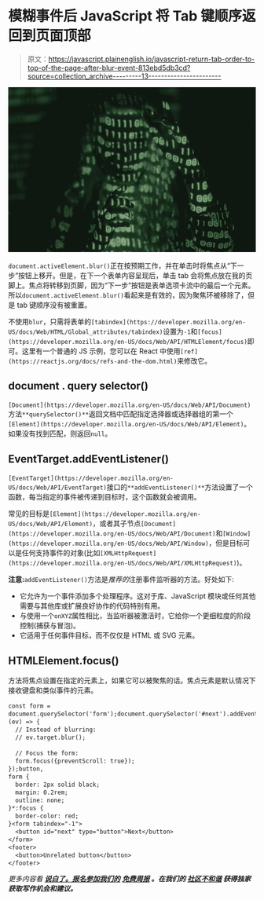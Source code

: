 # 模糊事件后 JavaScript 将 Tab 键顺序返回到页面顶部

> 原文：<https://javascript.plainenglish.io/javascript-return-tab-order-to-top-of-the-page-after-blur-event-813ebd5db3cd?source=collection_archive---------13----------------------->

![](img/bf2ee5378cbcb02ef9e0adc29bce05d7.png)

`document.activeElement.blur()`正在按预期工作，并在单击时将焦点从“下一步”按钮上移开。但是，在下一个表单内容呈现后，单击 tab 会将焦点放在我的页脚上。焦点将转移到页脚，因为“下一步”按钮是表单选项卡流中的最后一个元素。所以`document.activeElement.blur()`看起来是有效的，因为聚焦环被移除了，但是 tab 键顺序没有被重置。

不使用`blur`，只需将表单的`[tabindex](https://developer.mozilla.org/en-US/docs/Web/HTML/Global_attributes/tabindex)`设置为`-1`和`[focus](https://developer.mozilla.org/en-US/docs/Web/API/HTMLElement/focus)`即可。这里有一个普通的 JS 示例，您可以在 React 中使用`[ref](https://reactjs.org/docs/refs-and-the-dom.html)`来修改它。

## **document . query selector()**

`[Document](https://developer.mozilla.org/en-US/docs/Web/API/Document)`方法`**querySelector()**`返回文档中匹配指定选择器或选择器组的第一个`[Element](https://developer.mozilla.org/en-US/docs/Web/API/Element)`。如果没有找到匹配，则返回`null`。

## EventTarget.addEventListener()

`[EventTarget](https://developer.mozilla.org/en-US/docs/Web/API/EventTarget)`接口的`**addEventListener()**`方法设置了一个函数，每当指定的事件被传递到目标时，这个函数就会被调用。

常见的目标是`[Element](https://developer.mozilla.org/en-US/docs/Web/API/Element)`，或者其子节点`[Document](https://developer.mozilla.org/en-US/docs/Web/API/Document)`和`[Window](https://developer.mozilla.org/en-US/docs/Web/API/Window)`，但是目标可以是任何支持事件的对象(比如`[XMLHttpRequest](https://developer.mozilla.org/en-US/docs/Web/API/XMLHttpRequest)`)。

**注意:**`addEventListener()`方法是*推荐的*注册事件监听器的方法。好处如下:

*   它允许为一个事件添加多个处理程序。这对于库、JavaScript 模块或任何其他需要与其他库或扩展良好协作的代码特别有用。
*   与使用一个`onXYZ`属性相比，当监听器被激活时，它给你一个更细粒度的阶段控制(捕获与冒泡)。
*   它适用于任何事件目标，而不仅仅是 HTML 或 SVG 元素。

## HTMLElement.focus()

方法将焦点设置在指定的元素上，如果它可以被聚焦的话。焦点元素是默认情况下接收键盘和类似事件的元素。

```
const form = document.querySelector('form');document.querySelector('#next').addEventListener('click', (ev) => {
  // Instead of blurring:
  // ev.target.blur();

  // Focus the form:
  form.focus({preventScroll: true});
});button,
form {
  border: 2px solid black;
  margin: 0.2rem;
  outline: none;
}*:focus {
  border-color: red;
}<form tabindex="-1">
  <button id="next" type="button">Next</button>
</form>
<footer>
  <button>Unrelated button</button>
</footer>
```

*更多内容看* [***说白了。报名参加我们的***](http://plainenglish.io/) **[***免费周报***](http://newsletter.plainenglish.io/) *。在我们的* [***社区不和谐***](https://discord.gg/GtDtUAvyhW) *获得独家获取写作机会和建议。***